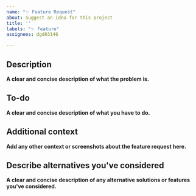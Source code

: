 ```yaml
---
name: "✨ Feature Request"
about: Suggest an idea for this project
title: ''
labels: "✨ Feature"
assignees: dgd03146

---
```


## Description
**A clear and concise description of what the problem is.**

## To-do
**A clear and concise description of what you have to do.**

## Additional context
**Add any other context or screenshots about the feature request here.**

## Describe alternatives you've considered
**A clear and concise description of any alternative solutions or features you've considered.**
